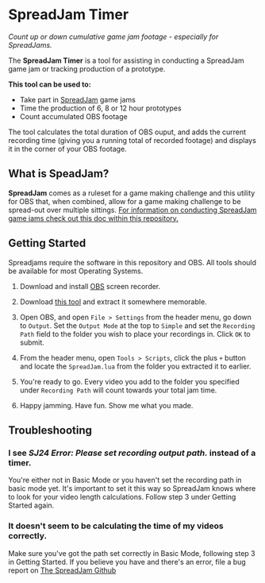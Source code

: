 # SpreadJam Timer
*Count up or down cumulative game jam footage - especially for SpreadJams.*

The **SpreadJam Timer** is a tool for assisting in conducting a SpreadJam game jam or tracking production of a prototype.

**This tool can be used to:**
 - Take part in [SpreadJam](./SpreadJam.md) game jams
 - Time the production of 6, 8 or 12 hour prototypes
 - Count accumulated OBS footage

The tool calculates the total duration of OBS ouput, and adds the current recording time (giving you a running total of recorded footage) and displays it in the corner of your OBS footage.

## What is SpeadJam?

**SpreadJam** comes as a ruleset for a game making challenge and this utility for OBS that, when combined, allow for a game making challenge to be spread-out over multiple sittings. [For information on conducting SpreadJam game jams check out this doc within this repository.](./SpreadJam.md)


## Getting Started

Spreadjams require the software in this repository and OBS. All tools should be available for most Operating Systems.

1. Download and install [OBS](https://obsproject.com/download) screen recorder.

2. Download [this tool](https://github.com/daleblackwood/spreadjam/archive/refs/heads/main.zip) and extract it somewhere memorable.

3. Open OBS, and open `File > Settings` from the header menu, go down to `Output`. Set the `Output Mode` at the top to `Simple` and set the `Recording Path` field to the folder you wish to place your recordings in. Click `OK` to submit.

4. From the header menu, open `Tools > Scripts`, click the plus `+` button and locate the `SpreadJam.lua` from the folder you extracted it to earlier.

5. You're ready to go. Every video you add to the folder you specified under `Recording Path` will count towards your total jam time.

6. Happy jamming. Have fun. Show me what you made.


## Troubleshooting

### I see *SJ24  Error: Please set recording output path.* instead of a timer.

You're either not in Basic Mode or you haven't set the recording path in basic mode yet. It's important to set it this way so SpreadJam knows where to look for your video length calculations. Follow step 3 under Getting Started again.

### It doesn't seem to be calculating the time of my videos correctly.

Make sure you've got the path set correctly in Basic Mode, following step 3 in Getting Started. If you believe you have and there's an error, file a bug report on [The SpreadJam Github](https://github.com/daleblackwood/spreadjam)
